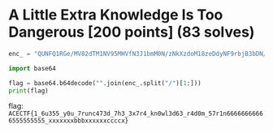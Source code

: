 # A Little Extra Knowledge Is Too Dangerous [200 points] (83 solves)
```python
enc_ = "QUNFQ1RGe/MV82dTM1NV95MHVfN3J1bmM0N/zNkXzdoM18zeDdyNF9rbjB3bDN/kNjNfcjRkMG1fNTdyMW42NjY2NjY2NjY2NjU1NTU1NTU1NV/94eHh4eHh4YmJieHh4eHh4Y2N/jY3h9"

import base64

flag = base64.b64decode("".join(enc_.split("/")[1:]))
print(flag)
```

flag: `ACECTF{1_6u355_y0u_7runc473d_7h3_3x7r4_kn0wl3d63_r4d0m_57r1n66666666666555555555_xxxxxxxbbbxxxxxxccccx}`
